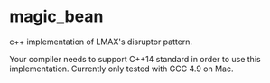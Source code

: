 # magic_bean
c++ implementation of LMAX's disruptor pattern.

Your compiler needs to support C++14 standard in order to use this 
implementation. Currently only tested with GCC 4.9 on Mac.
